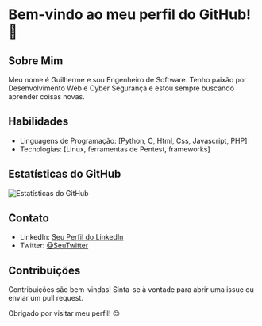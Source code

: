 # Bem-vindo ao meu perfil do GitHub! 👋

## Sobre Mim
Meu nome é Guilherme e sou Engenheiro de Software. Tenho paixão por Desenvolvimento Web e Cyber Segurança e estou sempre buscando aprender coisas novas.

## Habilidades
- Linguagens de Programação: [Python, C, Html, Css, Javascript, PHP]
- Tecnologias: [Linux, ferramentas de Pentest, frameworks]


## Estatísticas do GitHub
![Estatísticas do GitHub](https://github-readme-stats.vercel.app/api?username=seuusername&show_icons=true&hide=contribs,prs&theme=radical)

## Contato
- LinkedIn: [Seu Perfil do LinkedIn](https://www.linkedin.com/in/guicomh/)
- Twitter: [@SeuTwitter](https://twitter.com/guicomh)

## Contribuições
Contribuições são bem-vindas! Sinta-se à vontade para abrir uma issue ou enviar um pull request.

Obrigado por visitar meu perfil! 😊
